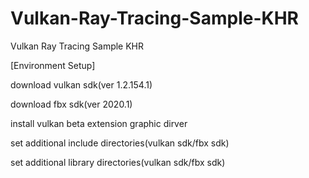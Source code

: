 # Vulkan-Ray-Tracing-Sample-KHR
Vulkan Ray Tracing Sample KHR

[Environment Setup]

download vulkan sdk(ver 1.2.154.1)

download fbx sdk(ver 2020.1)

install vulkan beta extension graphic dirver

set additional include directories(vulkan sdk/fbx sdk)

set additional library directories(vulkan sdk/fbx sdk)
